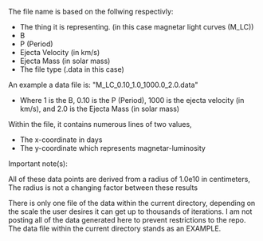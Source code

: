 The file name is based on the follwing respectivly:

- The thing it is representing. (in this case magnetar light curves (M_LC))
- B
- P (Period)
- Ejecta Velocity (in km/s)
- Ejecta Mass (in solar mass)
- The file type (.data in this case)


An example a data file is: "M_LC_0.10_1.0_1000.0_2.0.data"
 
- Where 1 is the B, 0.10 is the P (Period), 1000 is the ejecta velocity (in km/s), and 2.0 is the Ejecta Mass (in solar mass)


Within the file, it contains numerous lines of two values,

- The x-coordinate in days
- The y-coordinate which represents magnetar-luminosity 


Important note(s):

All of these data points are derived from a radius of 1.0e10 in centimeters, The radius is not a changing factor between these results

There is only one file of the data within the current directory, depending on the scale the user desires it can get up to thousands of iterations. I am not posting all of the data generated here to prevent restrictions to the repo.
The data file within the current directory stands as an EXAMPLE.
